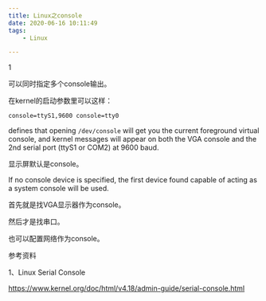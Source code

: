 ```yaml
---
title: Linux之console
date: 2020-06-16 10:11:49
tags:
	- Linux

---
```


1

可以同时指定多个console输出。

在kernel的启动参数里可以这样：

```
console=ttyS1,9600 console=tty0
```

defines that opening `/dev/console` will get you the current foreground virtual console, and kernel messages will appear on both the VGA console and the 2nd serial port (ttyS1 or COM2) at 9600 baud.

显示屏默认是console。

If no console device is specified, the first device found capable of acting as a system console will be used. 

首先就是找VGA显示器作为console。

然后才是找串口。

也可以配置网络作为console。



参考资料

1、Linux Serial Console

https://www.kernel.org/doc/html/v4.18/admin-guide/serial-console.html